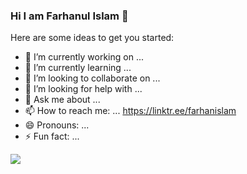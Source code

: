 ### Hi I am Farhanul Islam 👋



Here are some ideas to get you started:

- 🔭 I’m currently working on ... 
- 🌱 I’m currently learning ...
- 👯 I’m looking to collaborate on ...
- 🤔 I’m looking for help with ...
- 💬 Ask me about ...
- 📫 How to reach me: ... https://linktr.ee/farhanislam
- 😄 Pronouns: ...
- ⚡ Fun fact: ...

<img src="https://github-readme-stats.vercel.app/api/?username=FarhanIslamOfficial&show_icons=true&title_color=fff&icon_color=79ff97&text_color=9f9f9f&bg_color=151515">
